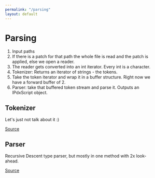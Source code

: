 ```yaml
---
permalink: "/parsing"
layout: default
---
```


# Parsing

1. Input paths
2. If there is a patch for that path the whole file is read and the patch is applied, else we open a reader.
3. The reader gets converted into an int iterator. Every int is a character.
4. Tokenizer: Returns an iterator of strings - the tokens.
5. Take the token iterator and wrap it in a buffer structure. Right now we have a forward buffer of 2.
6. Parser: take that buffered token stream and parse it. Outputs an IPdxScript object.


## Tokenizer

Let's just not talk about it :)

[Source](https://github.com/iTitus/PDXTools/blob/36893445e4f081b5a817ed6f66d9c6af2846c285/pdx-tools/src/main/java/io/github/ititus/pdx/pdxscript/PdxScriptParser.java#L276)


## Parser

Recursive Descent type parser, but mostly in one method with 2x look-ahead.

[Source](https://github.com/iTitus/PDXTools/blob/36893445e4f081b5a817ed6f66d9c6af2846c285/pdx-tools/src/main/java/io/github/ititus/pdx/pdxscript/PdxScriptParser.java#L30)
